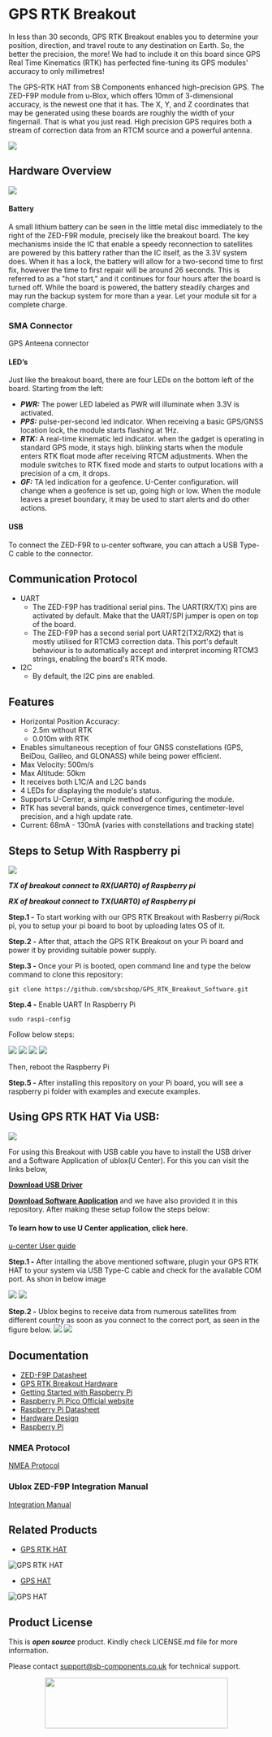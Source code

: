 # GPS RTK Breakout 

In less than 30 seconds, GPS RTK Breakout enables you to determine your position, direction, and travel route to any destination on Earth. So, the better the precision, the more! We had to include it on this board since GPS Real Time Kinematics (RTK) has perfected fine-tuning its GPS modules' accuracy to only millimetres!

The GPS-RTK HAT from SB Components enhanced high-precision GPS. The ZED-F9P module from u-Blox, which offers 10mm of 3-dimensional accuracy, is the newest one that it has. The X, Y, and Z coordinates that may be generated using these boards are roughly the width of your fingernail. That is what you just read. High precision GPS requires both a stream of correction data from an RTCM source and a powerful antenna.

<img src = "https://github.com/sbcshop/GPS_RTK_Breakout_Software/blob/main/Images/img.png"/>

## Hardware Overview

<img src = "https://github.com/sbcshop/GPS_RTK_Breakout_Software/blob/main/Images/img3.png"/>


#### Battery
A small lithium battery can be seen in the little metal disc immediately to the right of the ZED-F9R module, precisely like the breakout board. The key mechanisms inside the IC that enable a speedy reconnection to satellites are powered by this battery rather than the IC itself, as the 3.3V system does. When it has a lock, the battery will allow for a two-second time to first fix, however the time to first repair will be around 26 seconds. This is referred to as a "hot start," and it continues for four hours after the board is turned off. While the board is powered, the battery steadily charges and may run the backup system for more than a year. Let your module sit for a complete charge.

### SMA Connector
GPS Anteena connector

#### LED’s
Just like the breakout board, there are four LEDs on the bottom left of the board. Starting from the left:

* ***PWR:*** The power LED labeled as PWR will illuminate when 3.3V is activated.
* ***PPS:*** pulse-per-second led indicator. When receiving a basic GPS/GNSS location lock, the module starts flashing at 1Hz.
* ***RTK:*** A real-time kinematic led indicator. when the gadget is operating in standard GPS mode, it stays high. blinking starts when the module enters RTK float                mode after receiving RTCM adjustments. When the module switches to RTK fixed mode and starts to output locations with a precision of a cm, it drops.
* ***GF:*** TA led indication for a geofence. U-Center configuration. will change when a geofence is set up, going high or low. When the module leaves a preset                     boundary, it may be used to start alerts and do other actions.
#### USB
To connect the ZED-F9R to u-center software, you can attach a USB Type-C cable to the connector.

## Communication Protocol

* UART 
   * The ZED-F9P has traditional serial pins. The UART(RX/TX) pins are activated by default. Make that the UART/SPI jumper is open on top of the board. 
   * The ZED-F9P has a second serial port UART2(TX2/RX2) that is mostly utilised for RTCM3 correction data. This port's default behaviour is to automatically accept        and interpret incoming RTCM3 strings, enabling the board's RTK mode.
* I2C 
   *  By default, the I2C pins are enabled.
   
## Features
* Horizontal Position Accuracy:
     * 2.5m without RTK
     * 0.010m with RTK
* Enables simultaneous reception of four GNSS constellations (GPS, BeiDou, Galileo, and GLONASS) while being power efficient.
* Max Velocity: 500m/s 
* Max Altitude: 50km
* It receives both L1C/A and L2C bands
* 4 LEDs for displaying the module's status.
* Supports U-Center, a simple method of configuring the module.
* RTK has several bands, quick convergence times, centimeter-level precision, and a high update rate.
* Current: 68mA - 130mA (varies with constellations and tracking state)


## Steps to Setup With Raspberry pi 

<img src = "https://github.com/sbcshop/GPS_RTK_Breakout_Software/blob/main/Images/img2.png"/>

***TX of breakout connect to RX(UART0) of Raspberry pi***

***RX of breakout connect to TX(UART0) of Raspberry pi***

**Step.1 -** To start working with our GPS RTK Breakout with Rasberry pi/Rock pi, you to setup your pi board to boot by uploading lates OS of it.

**Step.2 -** After that, attach the GPS RTK Breakout on your Pi board and power it by providing suitable power supply. 

**Step.3 -** Once your Pi is booted, open command line and type the below command to clone this repository:
```
git clone https://github.com/sbcshop/GPS_RTK_Breakout_Software.git
```
**Step.4 -** Enable UART In Raspberry Pi

```sudo raspi-config```

Follow below steps:

<img src ="https://github.com/sbcshop/GPS_RTK_Breakout_Software/blob/main/Images/UART1.png"/>
<img src ="https://github.com/sbcshop/GPS_RTK_Breakout_Software/blob/main/Images/UART2.png"/>
<img src ="https://github.com/sbcshop/GPS_RTK_Breakout_Software/blob/main/Images/UART3.png"/>
<img src ="https://github.com/sbcshop/GPS_RTK_Breakout_Software/blob/main/Images/UART4.png"/>

Then, reboot the Raspberry Pi

**Step.5 -** After installing this repository on your Pi board, you will see a raspberry pi folder with examples and execute examples.

## Using GPS RTK HAT Via USB:
<img src = "https://github.com/sbcshop/GPS_RTK_Breakout_Software/blob/main/Images/img1.png"/>
 
For using this Breakout with USB cable you have to install the USB driver and a Software Application of ublox(U Center). For this you can visit the links below,

[**Download USB Driver**](https://deviceinbox.com/drivers/1870-u-blox-gnss-standard-usb-driver.html)

[**Download Software Application**](https://www.u-blox.com/en/product/u-center) and we have also provided it in this repository. After making these setup follow the steps below:

#### To learn how to use U Center application, click here.
[u-center User guide ](https://github.com/sbcshop/GPS_RTK_Breakout_Hardware/blob/main/u-center_Userguide.pdf)

**Step.1 -** After intalling the above mentioned software, plugin your GPS RTK HAT to your system via USB Type-C cable and check for the available COM port. As shon in below image

<img src ="https://github.com/sbcshop/GPS_RTK_HAT_Software/blob/main/images/Scr2.png" />
<img src ="https://github.com/sbcshop/GPS_RTK_HAT_Software/blob/main/images/Scr1.png" />

**Step.2 -** Ublox begins to receive data from numerous satellites from different country as soon as you connect to the correct port, as seen in the figure below.
<img src ="https://github.com/sbcshop/GPS_RTK_HAT_Software/blob/main/images/img.JPG" />
<img src ="https://github.com/sbcshop/GPS_RTK_HAT_Software/blob/main/images/img3.JPG" />

## Documentation

* [ZED-F9P Datasheet](https://github.com/sbcshop/GPS_RTK_Breakout_Hardware/blob/main/Documents/ZED-F9P_DataSheet.pdf)
* [GPS RTK Breakout Hardware]()
* [Getting Started with Raspberry Pi](https://www.raspberrypi.com/documentation/computers/getting-started.html)
* [Raspberry Pi Pico Official website](https://www.raspberrypi.com/documentation/microcontrollers/)
* [Raspberry Pi Datasheet](https://www.raspberrypi.com/documentation/computers/compute-module.html)
* [Hardware Design](https://www.raspberrypi.com/documentation/computers/compute-module.html)
* [Raspberry Pi](https://www.raspberrypi.com/documentation/microcontrollers/raspberry-pi-pico.html)

### NMEA Protocol

[NMEA Protocol](https://github.com/sbcshop/GPS_RTK_Breakout_Hardware/blob/main/NMEA%20Protocol%20Manual.pdf)

### Ublox ZED-F9P Integration Manual

[Integration Manual](https://github.com/sbcshop/GPS_RTK_Breakout_Hardware/blob/main/Ublox%20ZED-F9P_Integration_Manual.pdf)

## Related Products

 * [GPS RTK HAT](https://shop.sb-components.co.uk/products/ublox-gps-rtk-breakout)

 ![GPS RTK HAT](https://cdn.shopify.com/s/files/1/1217/2104/products/5_21738e56-f890-4587-8fb8-332dce0a10fc.png?v=1675163291&width=400)
 
* [GPS HAT](https://shop.sb-components.co.uk/products/gps-hat-for-raspberry-pi?_pos=1&_sid=c0a565487&_ss=r)

 ![GPS HAT](https://cdn.shopify.com/s/files/1/1217/2104/products/GPSHATforRaspberryPi_4.png?v=1648553361&width=400)
 

 
 

## Product License

This is ***open source*** product. Kindly check LICENSE.md file for more information.

Please contact support@sb-components.co.uk for technical support.
<p align="center">
  <img width="360" height="100" src="https://cdn.shopify.com/s/files/1/1217/2104/files/Logo_sb_component_3.png?v=1666086771&width=350">
</p>
